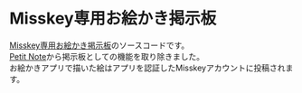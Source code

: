 # Misskey専用お絵かき掲示板
[Misskey専用お絵かき掲示板](https://paintbbs.sakura.ne.jp/misskey/)のソースコードです。  
[Petit Note](https://github.com/satopian/Petit_Note)から掲示板としての機能を取り除きました。  
お絵かきアプリで描いた絵はアプリを認証したMisskeyアカウントに投稿されます。


